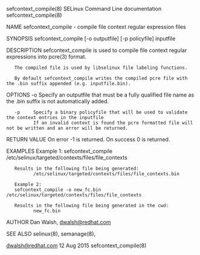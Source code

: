 sefcontext_compile(8)                                                                 SELinux Command Line documentation                                                                sefcontext_compile(8)



NAME
       sefcontext_compile - compile file context regular expression files

SYNOPSIS
       sefcontext_compile [-o outputfile] [-p policyfile] inputfile

DESCRIPTION
       sefcontext_compile is used to compile file context regular expressions into pcre(3) format.

       The compiled file is used by libselinux file labeling functions.

       By default sefcontext_compile writes the compiled pcre file with the .bin suffix appended (e.g. inputfile.bin).

OPTIONS
       -o     Specify an outputfile that must be a fully qualified file name as the .bin suffix is not automatically added.

       -p     Specify a binary policyfile that will be used to validate the context entries in the inputfile
              If an invalid context is found the pcre formatted file will not be written and an error will be returned.


RETURN VALUE
       On error -1 is returned.  On success 0 is returned.


EXAMPLES
       Example 1:
       sefcontext_compile /etc/selinux/targeted/contexts/files/file_contexts

       Results in the following file being generated:
              /etc/selinux/targeted/contexts/files/file_contexts.bin

       Example 2:
       sefcontext_compile -o new_fc.bin /etc/selinux/targeted/contexts/files/file_contexts

       Results in the following file being generated in the cwd:
              new_fc.bin

AUTHOR
       Dan Walsh, <dwalsh@redhat.com>

SEE ALSO
       selinux(8), semanage(8),



dwalsh@redhat.com                                                                                12 Aug 2015                                                                            sefcontext_compile(8)
